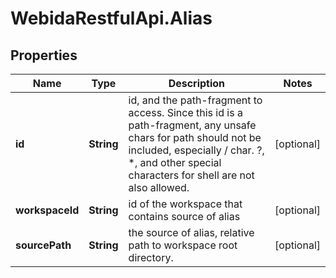 # WebidaRestfulApi.Alias

## Properties
Name | Type | Description | Notes
------------ | ------------- | ------------- | -------------
**id** | **String** | id, and the path-fragment to access. Since this id is a path-fragment, any unsafe chars for path should not be included, especially / char. ?, *, and other special characters for shell are not also allowed. | [optional] 
**workspaceId** | **String** | id of the workspace that contains source of alias | [optional] 
**sourcePath** | **String** | the source of alias, relative path to workspace root directory. | [optional] 


